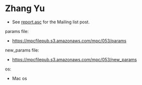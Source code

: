 # Zhang Yu
* See [report.asc](./report.asc) for the Mailing list post.

params file:
* https://mpcfilepub.s3.amazonaws.com/mpc/053/params

new_params file:
* https://mpcfilepub.s3.amazonaws.com/mpc/053/new_params

os: 
* Mac os
